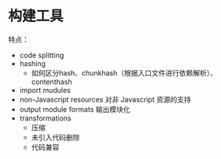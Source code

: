 # 构建工具
特点：
- code splitting
- hashing
  - 如何区分hash、chunkhash（根据入口文件进行依赖解析）、contenthash
- import mudules
- non-Javascript resources 对非 Javascript 资源的支持
- output module formats 输出模块化
- transformations
  - 压缩
  - 未引入代码删除
  - 代码兼容